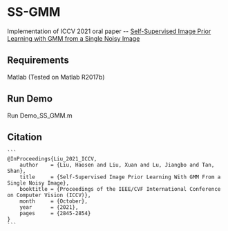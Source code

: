 # SS-GMM
Implementation of ICCV 2021 oral paper -- [Self-Supervised Image Prior Learning with GMM from a Single Noisy Image](https://openaccess.thecvf.com/content/ICCV2021/papers/Liu_Self-Supervised_Image_Prior_Learning_With_GMM_From_a_Single_Noisy_ICCV_2021_paper.pdf)
## Requirements
Matlab (Tested on Matlab R2017b)

## Run Demo

Run Demo_SS_GMM.m

## Citation

````
```
@InProceedings{Liu_2021_ICCV,
    author    = {Liu, Haosen and Liu, Xuan and Lu, Jiangbo and Tan, Shan},
    title     = {Self-Supervised Image Prior Learning With GMM From a Single Noisy Image},
    booktitle = {Proceedings of the IEEE/CVF International Conference on Computer Vision (ICCV)},
    month     = {October},
    year      = {2021},
    pages     = {2845-2854}
}
```
````
